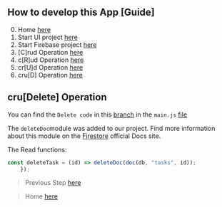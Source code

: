 ## How to develop this App [Guide]

0.  Home [here](/README.md)
1.  Start UI project [here](/00starterfiles.md)
2.  Start Firebase project [here](/01firebase.md)
3.  [C]rud Operation [here](/02create.md)
4.  c[R]ud Operation [here](/03read.md)
5.  cr[U]d Operation [here](/04update.md)
6.  cru[D] Operation [here](/05delete.md)

## cru[Delete] Operation

You can find the `Delete code` in this [branch](https://github.com/carobarreirov/crud-firebase/tree/delete) in the `main.js` [file](https://github.com/carobarreirov/crud-firebase/blob/delete/main.js)

The `deleteDoc`module was added to our project.
Find more information about this module on the [Firestore]() official Docs site.

The Read functions:

```javascript
const deleteTask = (id) => deleteDoc(doc(db, "tasks", id));
    });
```

> Previous Step [here](/04update.md)

> Home [here](/README.md)
